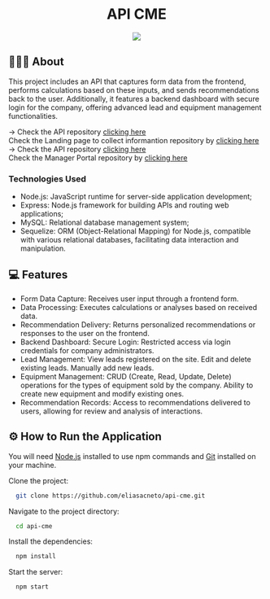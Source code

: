 <!-- <p align="center">
  <img alt="WeFashion-banner" src="./public/banner.jpg" width="100%">
</p> -->

<h1 align="center">
  API CME
</h1>

<p style="text-align:center">
  
  <img src="http://img.shields.io/static/v1?label=PROJECT%20STATUS:&message=FINISHED&color=GREEN&style=for-the-badge"/>
</p>

## 👨🏻‍💻 About

This project includes an API that captures form data from the frontend, performs calculations based on these inputs, and sends recommendations back to the user. Additionally, it features a backend dashboard with secure login for the company, offering advanced lead and equipment management functionalities.

→ Check the API repository [clicking here](https://github.com/eliasacneto/api-cme)<br/>Check the Landing page to collect informantion repository by [clicking here](https://github.com/eliasacneto/web-cme) <br/>
→ Check the API repository [clicking here](https://github.com/eliasacneto/api-cme)<br/>Check the Manager Portal repository by [clicking here](https://github.com/eliasacneto/web-admin-cme)

### Technologies Used

- Node.js: JavaScript runtime for server-side application development;
- Express: Node.js framework for building APIs and routing web applications;
- MySQL: Relational database management system;
- Sequelize: ORM (Object-Relational Mapping) for Node.js, compatible with various relational databases, facilitating data interaction and manipulation.

## 💻 Features

- Form Data Capture:
Receives user input through a frontend form.
- Data Processing:
Executes calculations or analyses based on received data.
- Recommendation Delivery:
Returns personalized recommendations or responses to the user on the frontend.
- Backend Dashboard:
Secure Login: Restricted access via login credentials for company administrators.
- Lead Management:
View leads registered on the site.
Edit and delete existing leads.
Manually add new leads.
- Equipment Management:
CRUD (Create, Read, Update, Delete) operations for the types of equipment sold by the company.
Ability to create new equipment and modify existing ones.
- Recommendation Records:
Access to recommendations delivered to users, allowing for review and analysis of interactions.

## ⚙️ How to Run the Application

You will need [Node.js](https://nodejs.org/en) installed to use npm commands and [Git](https://git-scm.com/) installed on your machine.

Clone the project:

```bash
  git clone https://github.com/eliasacneto/api-cme.git
```

Navigate to the project directory:

```bash
  cd api-cme
```

Install the dependencies:

```bash
  npm install
```

Start the server:

```bash
  npm start
```


